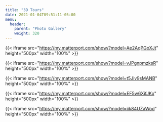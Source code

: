 ```yaml
---
title: "3D Tours"
date: 2021-01-04T09:51:11-05:00
menu:
  header:
    parent: "Photo Gallery"
    weight: 320
---
```


{{< iframe src="https://my.matterport.com/show/?model=Ae2AqPGoXJt" height="500px" width="100%" >}}

{{< iframe src="https://my.matterport.com/show/?model=vJPgnpmzksR" height="500px" width="100%" >}}

{{< iframe src="https://my.matterport.com/show/?model=t5Jiv9sMANB" height="500px" width="100%" >}}

{{< iframe src="https://my.matterport.com/show/?model=EF5w6XifJKx" height="500px" width="100%" >}}

{{< iframe src="https://my.matterport.com/show/?model=iik84UZaWod" height="500px" width="100%" >}}
